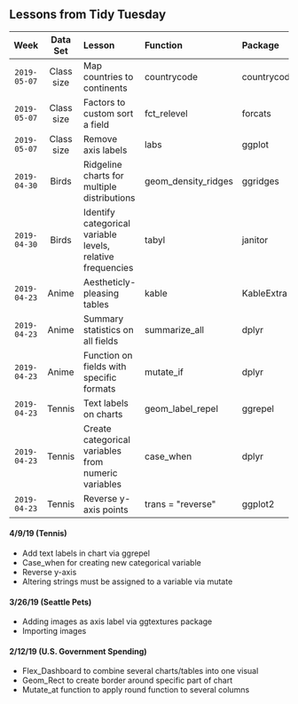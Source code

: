 ## Lessons from Tidy Tuesday

| Week | Data Set | Lesson | Function | Package 
| :---: | :---: | :--- | :--- | :--- |
|`2019-05-07`| Class size | Map countries to continents | countrycode | countrycode |
|`2019-05-07`| Class size | Factors to custom sort a field | fct_relevel | forcats |
|`2019-05-07`| Class size | Remove axis labels | labs | ggplot |
|`2019-04-30`| Birds | Ridgeline charts for multiple distributions | geom_density_ridges | ggridges |
|`2019-04-30`| Birds | Identify categorical variable levels, relative frequencies | tabyl | janitor |
|`2019-04-23`| Anime | Aestheticly-pleasing tables | kable | KableExtra |
|`2019-04-23`| Anime | Summary statistics on all fields | summarize_all | dplyr |
|`2019-04-23`| Anime | Function on fields with specific formats | mutate_if | dplyr |
|`2019-04-23`| Tennis | Text labels on charts | geom_label_repel | ggrepel |
|`2019-04-23`| Tennis | Create categorical variables from numeric variables | case_when | dplyr |
|`2019-04-23`| Tennis | Reverse y-axis points | trans = "reverse" | ggplot2 |

   
#### 4/9/19 (Tennis)

   + Add text labels in chart via ggrepel
   + Case_when for creating new categorical variable
   + Reverse y-axis
   + Altering strings must be assigned to a variable via mutate


#### 3/26/19 (Seattle Pets)

   + Adding images as axis label via ggtextures package
   + Importing images

   
#### 2/12/19 (U.S. Government Spending)

   + Flex_Dashboard to combine several charts/tables into one visual
   + Geom_Rect to create border around specific part of chart 
   + Mutate_at function to apply round function to several columns
